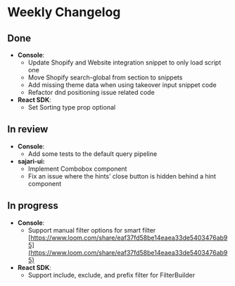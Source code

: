 # Weekly Changelog
## Done
- **Console**:
    - Update Shopify and Website integration snippet to only load script one
    - Move Shopify search-global from section to snippets
    - Add missing theme data when using takeover input snippet code
    - Refactor dnd positioning issue related code
- **React SDK**:
    - Set Sorting type prop optional

## In review
- **Console**:
    - Add some tests to the default query pipeline
- **sajari-ui:**
    - Implement Combobox component
    - Fix an issue where the hints’ close button is hidden behind a hint component

## In progress
- **Console**:
    - Support manual filter options for smart filter [https://www.loom.com/share/eaf37fd58be14eaea33de5403476ab95](https://www.loom.com/share/eaf37fd58be14eaea33de5403476ab95)
- **React SDK**:
    - Support include, exclude, and prefix filter for FilterBuilder